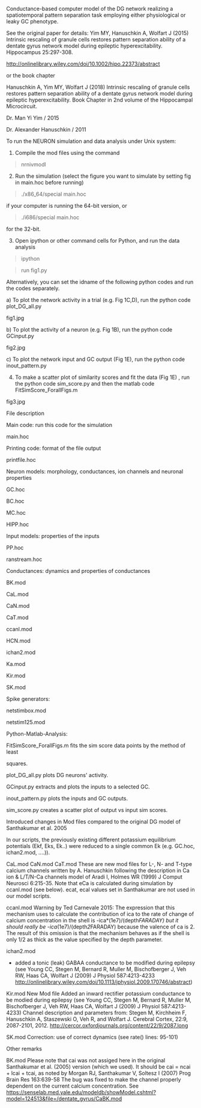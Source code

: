 Conductance-based computer model of the DG network realizing a spatiotemporal pattern separation task employing either physiological or leaky GC phenotype.

See the original paper for details:
Yim MY, Hanuschkin A, Wolfart J (2015) Intrinsic rescaling of granule cells restores pattern separation ability of a dentate gyrus network model during epileptic hyperexcitability. Hippocampus 25:297-308.

http://onlinelibrary.wiley.com/doi/10.1002/hipo.22373/abstract

or the book chapter

Hanuschkin A, Yim MY, Wolfart J (2018) Intrinsic rescaling of granule cells restores pattern separation ability of a dentate gyrus network model during epileptic hyperexcitability. Book Chapter in 2nd volume of the Hippocampal Microcircuit.

Dr. Man Yi Yim / 2015

Dr. Alexander Hanuschkin / 2011

 

To run the NEURON simulation and data analysis under Unix system:

 

1. Compile the mod files using the command

> nrnivmodl

 

2. Run the simulation (select the figure you want to simulate by setting fig in main.hoc before running)

> ./x86_64/special main.hoc

if your computer is running the 64-bit version, or

> ./i686/special main.hoc

for the 32-bit.

 

3. Open ipython or other command cells for Python, and run the data analysis

> ipython

> run fig1.py

 

Alternatively, you can set the idname of the following python codes and run the codes separately.

 

a) To plot the network activity in a trial (e.g. Fig 1C,D), run the python code plot_DG_all.py

fig1.jpg

 

b) To plot the activity of a neuron (e.g. Fig 1B), run the python code GCinput.py

fig2.jpg

 

c) To plot the network input and GC output (Fig 1E), run the python code inout_pattern.py

 

4. To make a scatter plot of similarity scores and fit the data (Fig 1E) , run the python code sim_score.py and then the matlab code FitSimScore_ForallFigs.m

fig3.jpg

 

File description

Main code: run this code for the simulation

main.hoc

 

Printing code: format of the file output

printfile.hoc

 

Neuron models: morphology, conductances, ion channels and neuronal properties

GC.hoc

BC.hoc

MC.hoc

HIPP.hoc

 

Input models: properties of the inputs

PP.hoc

ranstream.hoc

 

Conductances: dynamics and properties of conductances

BK.mod

CaL.mod

CaN.mod

CaT.mod

ccanl.mod

HCN.mod

ichan2.mod

Ka.mod

Kir.mod

SK.mod

 

Spike generators:

netstimbox.mod

netstim125.mod

 

Python-Matlab-Analysis:

FitSimScore_ForallFigs.m fits the sim score data points by the method of least

squares.

plot_DG_all.py plots DG neurons' activity.

GCinput.py extracts and plots the inputs to a selected GC.

inout_pattern.py plots the inputs and GC outputs.

sim_score.py creates a scatter plot of output vs input sim scores. 

 

Introduced changes in Mod files compared to the original DG model of Santhakumar et al. 2005

In our scripts, the previously existing different potassium equilibrium potentials (Ekf, Eks, Ek..) were reduced to a single common Ek (e.g. GC.hoc, ichan2.mod, ....)).

CaL.mod
CaN.mod
CaT.mod
These are new mod files for L-, N- and T-type calcium channels written by A. Hanuschkin following the description in Ca ion & L/T/N-Ca channels model of 
Aradi I, Holmes WR (1999) J Comput Neurosci 6:215-35.
Note that eCa is calculated during simulation by ccanl.mod (see below). ecat, ecal values set in Santhakumar are not used in our model scripts.

ccanl.mod
Warning by Ted Carnevale 2015:
The expression that this mechanism uses to calculate the contribution of ica to the rate of change of calcium concentration in the shell is 
-ica*(1e7)/(depth*FARADAY)
but it should really be
-ica*(1e7)/(depth*2*FARADAY)
because the valence of ca is 2. The result of this omission is that the mechanism behaves as if the shell is only 1/2 as thick as the value specified by the depth parameter.

ichan2.mod
- added a tonic (leak) GABAA conductance to be modified during epilepsy (see Young CC, Stegen M, Bernard R, Muller M, Bischofberger J, Veh RW, Haas CA, Wolfart J (2009) J Physiol 587:4213-4233 
http://onlinelibrary.wiley.com/doi/10.1113/jphysiol.2009.170746/abstract)

Kir.mod
New Mod file
Added an inward rectifier potassium conductance to be modied during epilepsy (see Young CC, Stegen M, Bernard R, Muller M, Bischofberger J, Veh RW, Haas CA, Wolfart J (2009) J Physiol 587:4213-4233)
Channel description and parameters from:
Stegen M, Kirchheim F, Hanuschkin A, Staszewski O, Veh R, and Wolfart J. Cerebral Cortex, 22:9, 2087-2101, 2012.
http://cercor.oxfordjournals.org/content/22/9/2087.long

SK.mod
Correction: use of correct dynamics (see rate() lines: 95-101)

Other remarks

BK.mod
Please note that cai was not assiged here in the original Santhakumar et al. (2005) version (which we used). It should be cai = ncai + lcai + tcai, as noted by 
Morgan RJ, Santhakumar V, Soltesz I (2007) Prog Brain Res 163:639-58
The bug was fixed to make the channel properly dependent on the current calcium concentration. See 
https://senselab.med.yale.edu/modeldb/showModel.cshtml?model=124513&file=/dentate_gyrus/CaBK.mod
